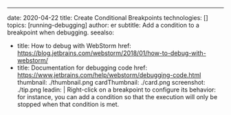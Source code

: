 ---
date: 2020-04-22 title: Create Conditional Breakpoints technologies: [] topics: [running-debugging] author: er subtitle: Add a condition to a breakpoint when debugging. seealso:
- title: How to debug with WebStorm href: https://blog.jetbrains.com/webstorm/2018/01/how-to-debug-with-webstorm/
- title: Documentation for debugging code href: https://www.jetbrains.com/help/webstorm/debugging-code.html thumbnail: ./thumbnail.png cardThumbnail: ./card.png screenshot: ./tip.png leadin: | Right-click on a breakpoint to configure its behavior: for instance, you can add a condition so that the execution will only be stopped when that condition is met.
